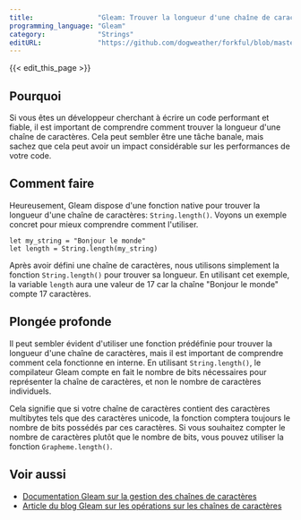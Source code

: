 ```yaml
---
title:                "Gleam: Trouver la longueur d'une chaîne de caractères"
programming_language: "Gleam"
category:             "Strings"
editURL:              "https://github.com/dogweather/forkful/blob/master/content/fr/gleam/finding-the-length-of-a-string.md"
---
```


{{< edit_this_page >}}

## Pourquoi

Si vous êtes un développeur cherchant à écrire un code performant et fiable, il est important de comprendre comment trouver la longueur d'une chaîne de caractères. Cela peut sembler être une tâche banale, mais sachez que cela peut avoir un impact considérable sur les performances de votre code.

## Comment faire

Heureusement, Gleam dispose d'une fonction native pour trouver la longueur d'une chaîne de caractères: `String.length()`. Voyons un exemple concret pour mieux comprendre comment l'utiliser.

```Gleam
let my_string = "Bonjour le monde"
let length = String.length(my_string)
```

Après avoir défini une chaîne de caractères, nous utilisons simplement la fonction `String.length()` pour trouver sa longueur. En utilisant cet exemple, la variable `length` aura une valeur de 17 car la chaîne "Bonjour le monde" compte 17 caractères.

## Plongée profonde

Il peut sembler évident d'utiliser une fonction prédéfinie pour trouver la longueur d'une chaîne de caractères, mais il est important de comprendre comment cela fonctionne en interne. En utilisant `String.length()`, le compilateur Gleam compte en fait le nombre de bits nécessaires pour représenter la chaîne de caractères, et non le nombre de caractères individuels.

Cela signifie que si votre chaîne de caractères contient des caractères multibytes tels que des caractères unicode, la fonction comptera toujours le nombre de bits possédés par ces caractères. Si vous souhaitez compter le nombre de caractères plutôt que le nombre de bits, vous pouvez utiliser la fonction `Grapheme.length()`.

## Voir aussi

- [Documentation Gleam sur la gestion des chaînes de caractères](https://gleam.run/book/stdlib.html#strings)
- [Article du blog Gleam sur les opérations sur les chaînes de caractères](https://gleam.run/articles/strings.html)